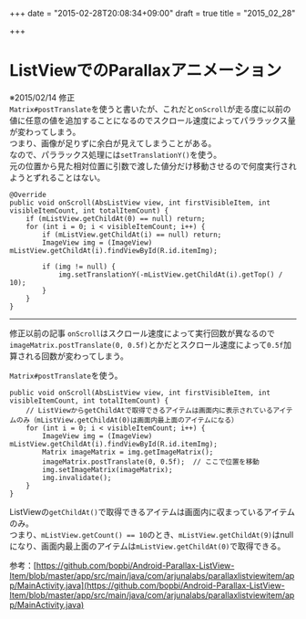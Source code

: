 +++
date = "2015-02-28T20:08:34+09:00"
draft = true
title = "2015_02_28"

+++

# ListViewでのParallaxアニメーション

※2015/02/14 修正  
`Matrix#postTranslate`を使うと書いたが、これだと`onScroll`が走る度に以前の値に任意の値を追加することになるのでスクロール速度によってパララックス量が変わってしまう。  
つまり、画像が足りずに余白が見えてしまうことがある。  
なので、パララックス処理には`setTranslationY()`を使う。  
元の位置から見た相対位置に引数で渡した値分だけ移動させるので何度実行されようとずれることはない。  

```
@Override
public void onScroll(AbsListView view, int firstVisibleItem, int visibleItemCount, int totalItemCount) {
    if (mListView.getChildAt(0) == null) return;
    for (int i = 0; i < visibleItemCount; i++) {
        if (mListView.getChildAt(i) == null) return;
        ImageView img = (ImageView) mListView.getChildAt(i).findViewById(R.id.itemImg);

        if (img != null) {
            img.setTranslationY(-mListView.getChildAt(i).getTop() / 10);
        }
    }
}
```

----------
修正以前の記事
`onScroll`はスクロール速度によって実行回数が異なるので`imageMatrix.postTranslate(0, 0.5f)`とかだとスクロール速度によって`0.5f`加算される回数が変わってしまう。

`Matrix#postTranslate`を使う。

```
public void onScroll(AbsListView view, int firstVisibleItem, int visibleItemCount, int totalItemCount) {
    // ListViewからgetChildAtで取得できるアイテムは画面内に表示されているアイテムのみ（mListView.getChildAt(0)は画面内最上面のアイテムになる）
    for (int i = 0; i < visibleItemCount; i++) {
        ImageView img = (ImageView) mListView.getChildAt(i).findViewById(R.id.itemImg);
        Matrix imageMatrix = img.getImageMatrix();
        imageMatrix.postTranslate(0, 0.5f);  // ここで位置を移動
        img.setImageMatrix(imageMatrix);
        img.invalidate();
    }
}
```

ListViewの`getChildAt()`で取得できるアイテムは画面内に収まっているアイテムのみ。  
つまり、`mListView.getCount() == 10`のとき、`mListView.getChildAt(9)`はnullになり、画面内最上面のアイテムは`mListView.getChildAt(0)`で取得できる。  

参考：[https://github.com/bopbi/Android-Parallax-ListView-Item/blob/master/app/src/main/java/com/arjunalabs/parallaxlistviewitem/app/MainActivity.java](https://github.com/bopbi/Android-Parallax-ListView-Item/blob/master/app/src/main/java/com/arjunalabs/parallaxlistviewitem/app/MainActivity.java)
